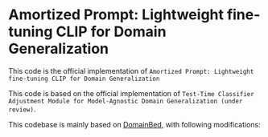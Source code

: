 # Amortized Prompt: Lightweight fine-tuning CLIP for Domain Generalization
This code is the official implementation of `Amortized Prompt: Lightweight fine-tuning CLIP for Domain Generalization`

This code is based on the official implementation of `Test-Time Classifier Adjustment Module for Model-Agnostic Domain Generalization (under review)`. 

This codebase is mainly based on [DomainBed](https://github.com/facebookresearch/DomainBed), with following modifications:
